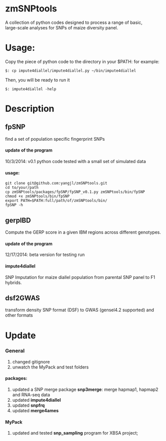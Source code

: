 zmSNPtools
==========

A collection of python codes designed to process a range of basic, \
large-scale analyses for SNPs of maize diversity panel.

Usage:
=========
Copy the piece of python code to the directory in your $PATH:
for example:
```
$: cp impute4diallel/impute4diallel.py ~/bin/impute4diallel

```
Then, you will be ready to run it
```
$: impute4diallel -help
```

Description
=========
## fpSNP
find a set of population specific fingerprint SNPs

#### update of the program
10/3/2014: v0.1 python code tested with a small set of simulated data

#### usage:

```
git clone git@github.com:yangjl/zmSNPtools.git
cd to/your/path
cp zmSNPtools/packages/fpSNP/fpSNP_v0.1.py zmSNPtools/bin/fpSNP
chmod +x zmSNPtools/bin/fpSNP
export PATH=$PATH:full/path/of/zmSNPtools/bin/
fpSNP -h

```

## gerpIBD
Compute the GERP score in a given IBM regions across different genotypes.

#### update of the program
12/17/2014: beta version for testing run

#### impute4diallel
SNP Imputation for maize diallel population from parental SNP panel to F1 hybrids.

## dsf2GWAS
transform density SNP format (DSF) to GWAS (gensel4.2 supported) and other formats

#### 




Update
=========
### General
1. changed gitignore
2. unwatch the MyPack and test folders


#### packages:
1. updated a SNP merge package **snp3merge**: merge hapmap1, hapmap2 and RNA-seq data
2. updated **impute4diallel**
3. updated **snpfrq**
4. updated **merge4ames**

#### MyPack
1. updated and tested **snp_sampling** program for XBSA project;


